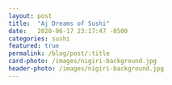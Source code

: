 ```yaml
---
layout: post
title:  "Aj Dreams of Sushi"
date:   2020-06-17 23:17:47 -0500
categories: sushi
featured: true
permalink: /blog/post/:title
card-photo: /images/nigiri-background.jpg
header-photo: /images/nigiri-background.jpg
---
```

<html lang="en">
<head>
    <meta charset="UTF-8">
    <title>Aj Dreams of Sushi</title>
</head>
<body>
</body>
</html>
